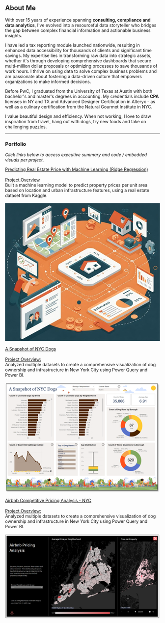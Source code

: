 ## About Me

With over 15 years of experience spanning **consulting, compliance and data analytics**, I've evolved into a resourceful data storyteller who bridges the gap between complex financial information and actionable business insights. 

I have led a tax reporting module launched nationwide, resulting in enhanced data accessibility for thousands of clients and significant time savings. My expertise lies in transforming raw data into strategic assets, whether it's through developing comprehensive dashboards that secure multi-million dollar proposals or optimizing processes to save thousands of work hours. I thrive on using data to solve complex business problems and am passionate about fostering a data-driven culture that empowers organizations to make informed decisions.

Before PwC, I graduated from the University of Texas at Austin with both bachelor's and master's degrees in accounting. My credentials include **CPA** licenses in NY and TX and Advanced Designer Certification in Alteryx - as well as a culinary certification from the Natural Gourmet Institute in NYC.

I value beautiful design and efficiency. When not working, I love to draw inspiration from travel, hang out with dogs, try new foods and take on challenging puzzles.

---

### Portfolio 

_Click links below to access executive summary and code / embedded visuals per project._

[Predicting Real Estate Price with Machine Learning (Ridge Regression)](/projects/real_estate)
<br><br><u>Project Overview</u>
<br>Built a machine learning model to predict property prices per unit area based on location and urban infrastructure features, using a real estate dataset from Kaggle.
<br><br><img src="images/realestateimage.jpg?raw=true"/>



[A Snapshot of NYC Dogs](/projects/a_snapshot_of_nyc_dogs)
<br><br><u>Project Overview:</u> 
<br>Analyzed multiple datasets to create a comprehensive visualization of dog ownership and infrastructure in New York City using Power Query and Power BI.
<br><br><img src="images/nycdogsscreenshot.png?raw=true"/>



[Airbnb Competitive Pricing Analysis - NYC](/projects/airbnb)
<br><br><u>Project Overview:</u>
<br>Analyzed multiple datasets to create a comprehensive visualization of dog ownership and infrastructure in New York City using Power Query and Power BI.
<br><br><img src="images/airbnb_screenshot.png?raw=true"/>

